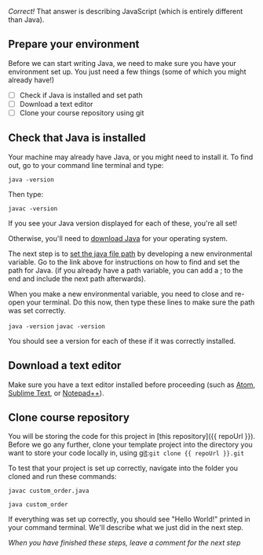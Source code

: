 *Correct!* That answer is describing JavaScript (which is entirely different than Java).

## Prepare your environment

Before we can start writing Java, we need to make sure you have your environment set up. You just need a few things (some of which you might already have!)

- [ ] Check if Java is installed and set path
- [ ] Download a text editor
- [ ] Clone your course repository using git

## Check that Java is installed

Your machine may already have Java, or you might need to install it. To find out, go to your command line terminal and type: 

`java -version`

Then type:

`javac -version`

If you see your Java version displayed for each of these, you're all set!

Otherwise, you'll need to [download Java](https://www.oracle.com/technetwork/java/javase/downloads/jdk12-downloads-5295953.html) for your operating system.

The next step is to [set the java file path](https://www.javatpoint.com/how-to-set-path-in-java) by developing a new environmental variable. Go to the link above for instructions on how to find and set the path for Java. (if you already have a path variable, you can add a ; to the end and include the next path afterwards).

When you make a new environmental variable, you need to close and re-open your terminal. Do this now, then type these lines to make sure the path was set correctly.

`java -version`
`javac -version`

You should see a version for each of these if it was correctly installed.

## Download a text editor

Make sure you have a text editor installed before proceeding (such as [Atom](https://atom.io/), [Sublime Text](https://www.sublimetext.com/3), or [Notepad++](https://notepad-plus-plus.org/)).

## Clone course repository

You will be storing the code for this project in [this repository]({{ repoUrl }}). Before we go any further, clone your template project into the directory you want to store your code locally in, using [git](https://git-scm.com/book/en/v2/Getting-Started-Installing-Git):`git clone {{ repoUrl }}.git`

To test that your project is set up correctly, navigate into the folder you cloned and run these commands:

`javac custom_order.java`

`java custom_order`

If everything was set up correctly, you should see "Hello World!" printed in your command terminal. We'll describe what we just did in the next step.

*When you have finished these steps, leave a comment for the next step*